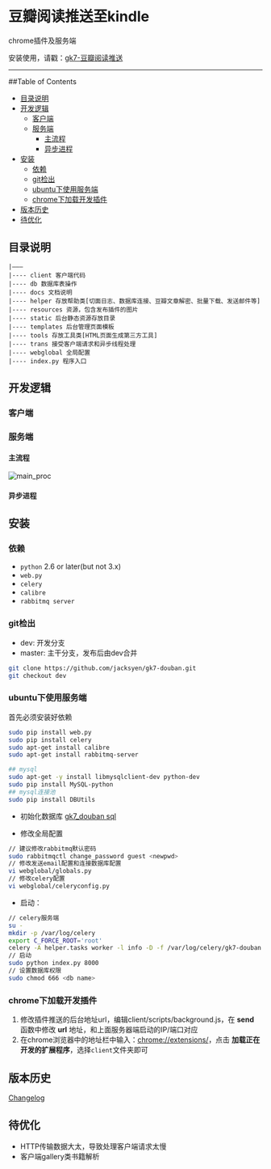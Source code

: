 # 豆瓣阅读推送至kindle
chrome插件及服务端

安装使用，请戳：[gk7-豆瓣阅读推送](https://chrome.google.com/webstore/detail/lmiobbkpdjmkfhgagdkpgbgonkogbllb)

---------

##Table of Contents

- [目录说明](#目录说明)
- [开发逻辑](#开发逻辑)
  - [客户端](#客户端)
  - [服务端](#服务端)
    - [主流程](#主流程)
    - [异步进程](#异步进程)
- [安装](#安装)
  - [依赖](#依赖)
  - [git检出](#git检出)
  - [ubuntu下使用服务端](#ubuntu下使用服务端)
  - [chrome下加载开发插件](#chrome下加载开发插件)
- [版本历史](#版本历史)
- [待优化](#待优化)

## <a name="目录说明">目录说明</a> ##
```
|———
|---- client 客户端代码
|---- db 数据库表操作
|---- docs 文档说明
|---- helper 存放帮助类[切面日志、数据库连接、豆瓣文章解密、批量下载、发送邮件等]
|---- resources 资源，包含发布插件的图片
|---- static 后台静态资源存放目录
|---- templates 后台管理页面模板
|---- tools 存放工具类[HTML页面生成第三方工具]
|---- trans 接受客户端请求和异步线程处理
|---- webglobal 全局配置
|---- index.py 程序入口
```

## <a name="开发逻辑">开发逻辑</a> ##

### <a name="客户端">客户端</a> ###

### <a name="服务端">服务端</a> ###

#### <a name="主流程">主流程</a> ####
![main_proc](https://raw.githubusercontent.com/jacksyen/gk7-douban/dev/resources/main_.png)


#### <a name="异步进程">异步进程</a> ####

## <a name="安装">安装</a> ##

### <a name="依赖">依赖</a> ###

+ `python` 2.6 or later(but not 3.x)
+ `web.py`
+ `celery`
+ `calibre`
+ `rabbitmq server`

### <a name="git检出">git检出</a> ###

+ dev: 开发分支
+ master: 主干分支，发布后由dev合并
```bash
git clone https://github.com/jacksyen/gk7-douban.git
git checkout dev
```

### <a name="ubuntu下使用服务端">ubuntu下使用服务端</a> ###

首先必须安装好依赖
```bash
sudo pip install web.py
sudo pip install celery
sudo apt-get install calibre
sudo apt-get install rabbitmq-server

## mysql
sudo apt-get -y install libmysqlclient-dev python-dev
sudo pip install MySQL-python
## mysql连接池
sudo pip install DBUtils
```

* 初始化数据库
[gk7_douban sql](https://github.com/jacksyen/gk7-douban/blob/dev/docs/gk7_douban.sql)

* 修改全局配置
```bash
// 建议修改rabbitmq默认密码
sudo rabbitmqctl change_password guest <newpwd>
// 修改发送email配置和连接数据库配置
vi webglobal/globals.py
// 修改celery配置
vi webglobal/celeryconfig.py
```
* 启动：
```bash
// celery服务端
su -
mkdir -p /var/log/celery
export C_FORCE_ROOT='root'
celery -A helper.tasks worker -l info -D -f /var/log/celery/gk7-douban.log --pidfile=/var/run/celery.pid
// 启动
sudo python index.py 8000
// 设置数据库权限
sudo chmod 666 <db name>
```

### <a name="chrome下加载开发插件">chrome下加载开发插件</a> ###

1. 修改插件推送的后台地址url，编辑client/scripts/background.js，在 **send** 函数中修改 **url** 地址，和上面服务器端启动的IP/端口对应
2. 在chrome浏览器中的地址栏中输入：[chrome://extensions/](chrome://extensions/)，点击 **加载正在开发的扩展程序**，选择`client`文件夹即可

## <a name="版本历史">版本历史</a> ##

[Changelog](https://github.com/jacksyen/gk7-douban/blob/dev/CHANGELOG.md)


## <a name="待优化">待优化</a> ##

+ HTTP传输数据大太，导致处理客户端请求太慢
+ 客户端gallery类书籍解析

